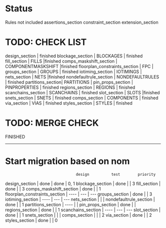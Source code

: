 # Status

Rules not included 
	assertions_section
	constraint_section
	extension_section

# TODO: CHECK LIST
design_section  | finished
blockage_section | BLOCKAGES | finished
fill_section | FILLS |finished
comps_maskshift_section | COMPONENTMASKSHIFT |finished
floorplan_constraints_section | FPC |
groups_section | GROUPS | finished 
iotiming_section | IOTIMINGS |
nets_section | NETS |finished
nondefaultrule_section | NONDEFAULTRULES | finished
partitions_section| PARTITIONS |
pin_props_section | PINPROPERTIES | finished
regions_section | REGIONS | finished
scanchains_section | SCANCHAINS | finished
slot_section | SLOTS |finished
snets_section | SNETS | finished
comps_section | COMPONENTS | finished
via_section | VIAS | finished
styles_section | STYLES | finished
# TODO: MERGE CHECK
FINISHED


---
# Start migration based on nom
									design 			test    	priority
design_section 					| 	done		|	done	|	0, 1
blockage_section				|	done		|			|	3
fill_section					|	done		|			|	3
comps_maskshift_section 		|	done		|			|	1
floorplan_constraints_section	|	----		|	---		|	---
groups_section					|	done		|			|	3
iotiming_section				|   ----		|	---		|	---
nets_section					|				|			|
nondefaultrule_section			|	done		|			|	1
partitions_section				|	----		|			|
pin_props_section				|	done		|			|
regions_section					|	done		|			|	1
scanchains_section				|	----		|	---		|	---
slot_section					|	done		|			|	1
snets_section					|				|			|
comps_section					|				|			|	2
via_section						|	done		|			|	2
styles_section					|	done		|			|	0